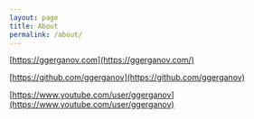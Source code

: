 ```yaml
---
layout: page
title: About
permalink: /about/
---
```


[https://ggerganov.com](https://ggerganov.com/)

[https://github.com/ggerganov](https://github.com/ggerganov)

[https://www.youtube.com/user/ggerganov](https://www.youtube.com/user/ggerganov)
